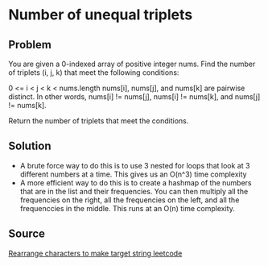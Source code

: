 # Number of unequal triplets

## Problem

You are given a 0-indexed array of positive integer nums. Find the number of triplets (i, j, k) that meet the following conditions:

0 <= i < j < k < nums.length
nums[i], nums[j], and nums[k] are pairwise distinct.
In other words, nums[i] != nums[j], nums[i] != nums[k], and nums[j] != nums[k].

Return the number of triplets that meet the conditions.

## Solution

- A brute force way to do this is to use 3 nested for loops that look at 3 different numbers at a time. This gives us an O(n^3) time complexity
- A more efficient way to do this is to create a hashmap of the numbers that are in the list and their frequencies. You can then multiply all the frequencies on the right, all the frequencies on the left, and all the frequenccies in the middle. This runs at an O(n) time complexity.

## Source

[Rearrange characters to make target string leetcode](https://leetcode.com/problems/rearrange-characters-to-make-target-string/)
